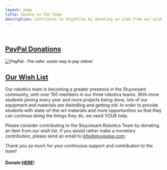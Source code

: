```yaml
---
layout: page
title: Donate to the Team
description: Contribute to StuyPulse by donating an item from our wish list!
---
```

<br/>

## [PayPal Donations](https://www.paypal.com/donate?token=o52pdiSBHUO4qDzJnl2yn5NV30Wllg3Z0RVZ17sVf14oqp36RA8P7gf47spvcFJ7vk_oRf2WO88fRtTz)
<form action="https://www.paypal.com/cgi-bin/webscr" method="post" target="_top">
<input type="hidden" name="cmd" value="_s-xclick">
<input type="hidden" name="hosted_button_id" value="HS5273F9CJHU4">
<input type="image" src="https://www.paypalobjects.com/en_US/i/btn/btn_donateCC_LG.gif" border="0" name="submit" alt="PayPal - The safer, easier way to pay online!">
<img alt="PayPal donation button" border="0" src="https://www.paypalobjects.com/en_US/i/scr/pixel.gif" width="1" height="1">
</form>

## [Our Wish List](http://a.co/1eQnqv8)

Our robotics team is becoming a greater presence in the Stuyvesant community, with over 150 members in our three robotics teams. With more students joining every year and more projects being done, lots of our equipment and materials are dwindling and getting old. In order to provide students with state-of-the-art materials and more opportunities so that they can continue doing the things they do, we need YOUR help.

Please consider contributing to the Stuyvesant Robotics Team by donating an item from our wish list. If you would rather make a monetary contribution, please send an email to <info@stuypulse.com>.

Thank you so much for your continuous support and contribution to the team!

#### Donate [HERE](http://a.co/1eQnqv8)!
